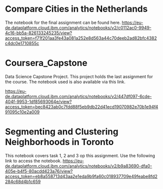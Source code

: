 # Compare Cities in the Netherlands
The notebook for the final assignment can be found here.
https://eu-de.dataplatform.cloud.ibm.com/analytics/notebooks/v2/c0112ac0-9949-4c16-bb5a-826133245235/view?access_token=f71f201aa3fe43a081a252e8d563a44c70deeb2ad82bfc4382c4dc0e1710855c



# Coursera_Capstone
Data Science Capstone Project. This project holds the last assignment for the course.
The notebook used is also available via this link.

https://eu-de.dataplatform.cloud.ibm.com/analytics/notebooks/v2/447df097-6cde-404f-9953-1df85693064e/view?access_token=bec8423ab0c7fdd88f5eb9db22d41ecd19070982e70b1e94f491095c10e2a009

# Segmenting and Clustering Neighborhoods in Toronto
This notebook covers task 1, 2 and 3 op this assignment. Use the following link to access the notebook.
https://eu-de.dataplatform.cloud.ibm.com/analytics/notebooks/v2/b9a83690-dfa0-405e-b4f5-80acdd423a76/view?access_token=eb8a558713d43aa2e1eda9b9fa60c018937709e49feabe8fd2284c68d4b1c659
